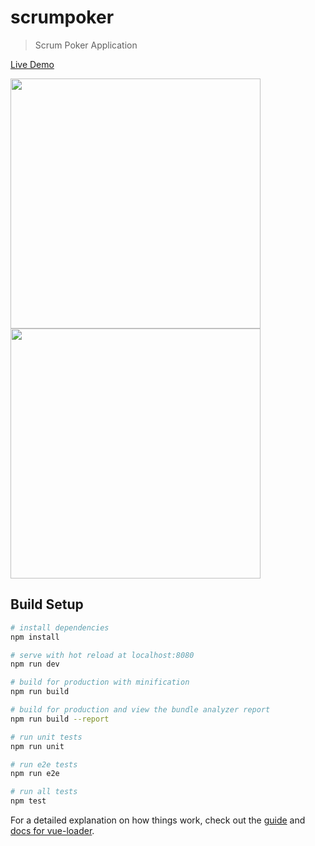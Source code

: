 # scrumpoker

> Scrum Poker Application

<a href="http://scrumpoker.iwantproject.com.br/">Live Demo</a>

<img src="http://scrumpoker.iwantproject.com.br/screenshot-1.png" height="400"> <img src="http://scrumpoker.iwantproject.com.br/screenshot-2.png" height="400">

## Build Setup

``` bash
# install dependencies
npm install

# serve with hot reload at localhost:8080
npm run dev

# build for production with minification
npm run build

# build for production and view the bundle analyzer report
npm run build --report

# run unit tests
npm run unit

# run e2e tests
npm run e2e

# run all tests
npm test
```

For a detailed explanation on how things work, check out the [guide](http://vuejs-templates.github.io/webpack/) and [docs for vue-loader](http://vuejs.github.io/vue-loader).
